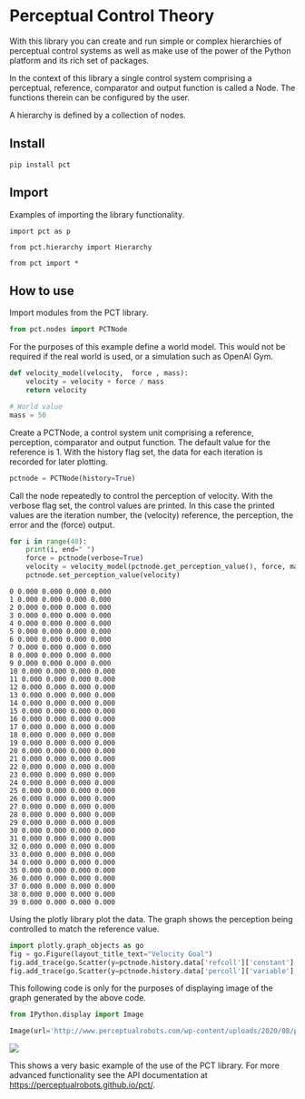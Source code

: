 # Perceptual Control Theory


<!-- WARNING: THIS FILE WAS AUTOGENERATED! DO NOT EDIT! -->

With this library you can create and run simple or complex hierarchies
of perceptual control systems as well as make use of the power of the
Python platform and its rich set of packages.

In the context of this library a single control system comprising a
perceptual, reference, comparator and output function is called a Node.
The functions therein can be configured by the user.

A hierarchy is defined by a collection of nodes.

## Install

`pip install pct`

## Import

Examples of importing the library functionality.

`import pct as p`

`from pct.hierarchy import Hierarchy`

`from pct import *`

## How to use

Import modules from the PCT library.

``` python
from pct.nodes import PCTNode
```

For the purposes of this example define a world model. This would not be
required if the real world is used, or a simulation such as OpenAI Gym.

``` python
def velocity_model(velocity,  force , mass):
    velocity = velocity + force / mass
    return velocity

# World value
mass = 50
```

Create a PCTNode, a control system unit comprising a reference,
perception, comparator and output function. The default value for the
reference is 1. With the history flag set, the data for each iteration
is recorded for later plotting.

``` python
pctnode = PCTNode(history=True)
```

Call the node repeatedly to control the perception of velocity. With the
verbose flag set, the control values are printed. In this case the
printed values are the iteration number, the (velocity) reference, the
perception, the error and the (force) output.

``` python
for i in range(40):
    print(i, end=" ")
    force = pctnode(verbose=True)
    velocity = velocity_model(pctnode.get_perception_value(), force, mass)
    pctnode.set_perception_value(velocity)
```

    0 0.000 0.000 0.000 0.000 
    1 0.000 0.000 0.000 0.000 
    2 0.000 0.000 0.000 0.000 
    3 0.000 0.000 0.000 0.000 
    4 0.000 0.000 0.000 0.000 
    5 0.000 0.000 0.000 0.000 
    6 0.000 0.000 0.000 0.000 
    7 0.000 0.000 0.000 0.000 
    8 0.000 0.000 0.000 0.000 
    9 0.000 0.000 0.000 0.000 
    10 0.000 0.000 0.000 0.000 
    11 0.000 0.000 0.000 0.000 
    12 0.000 0.000 0.000 0.000 
    13 0.000 0.000 0.000 0.000 
    14 0.000 0.000 0.000 0.000 
    15 0.000 0.000 0.000 0.000 
    16 0.000 0.000 0.000 0.000 
    17 0.000 0.000 0.000 0.000 
    18 0.000 0.000 0.000 0.000 
    19 0.000 0.000 0.000 0.000 
    20 0.000 0.000 0.000 0.000 
    21 0.000 0.000 0.000 0.000 
    22 0.000 0.000 0.000 0.000 
    23 0.000 0.000 0.000 0.000 
    24 0.000 0.000 0.000 0.000 
    25 0.000 0.000 0.000 0.000 
    26 0.000 0.000 0.000 0.000 
    27 0.000 0.000 0.000 0.000 
    28 0.000 0.000 0.000 0.000 
    29 0.000 0.000 0.000 0.000 
    30 0.000 0.000 0.000 0.000 
    31 0.000 0.000 0.000 0.000 
    32 0.000 0.000 0.000 0.000 
    33 0.000 0.000 0.000 0.000 
    34 0.000 0.000 0.000 0.000 
    35 0.000 0.000 0.000 0.000 
    36 0.000 0.000 0.000 0.000 
    37 0.000 0.000 0.000 0.000 
    38 0.000 0.000 0.000 0.000 
    39 0.000 0.000 0.000 0.000 

Using the plotly library plot the data. The graph shows the perception
being controlled to match the reference value.

``` python
import plotly.graph_objects as go
fig = go.Figure(layout_title_text="Velocity Goal")
fig.add_trace(go.Scatter(y=pctnode.history.data['refcoll']['constant'], name="ref"))
fig.add_trace(go.Scatter(y=pctnode.history.data['percoll']['variable'], name="perc"))
```

This following code is only for the purposes of displaying image of the
graph generated by the above code.

``` python
from IPython.display import Image
```

``` python
Image(url='http://www.perceptualrobots.com/wp-content/uploads/2020/08/pct_node_plot.png')
```

<img src="http://www.perceptualrobots.com/wp-content/uploads/2020/08/pct_node_plot.png"/>

This shows a very basic example of the use of the PCT library. For more
advanced functionality see the API documentation at
https://perceptualrobots.github.io/pct/.

